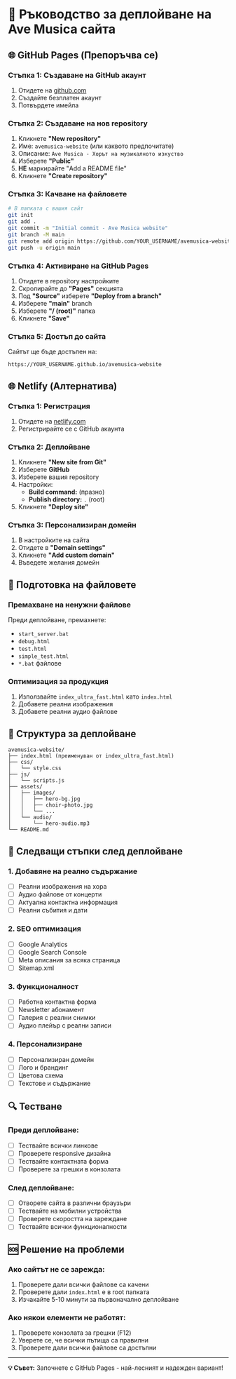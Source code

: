# 🚀 Ръководство за деплойване на Ave Musica сайта

## 🌐 GitHub Pages (Препоръчва се)

### Стъпка 1: Създаване на GitHub акаунт
1. Отидете на [github.com](https://github.com)
2. Създайте безплатен акаунт
3. Потвърдете имейла

### Стъпка 2: Създаване на нов repository
1. Кликнете **"New repository"**
2. Име: `avemusica-website` (или каквото предпочитате)
3. Описание: `Ave Musica - Хорът на музикалното изкуство`
4. Изберете **"Public"**
5. **НЕ** маркирайте "Add a README file"
6. Кликнете **"Create repository"**

### Стъпка 3: Качване на файловете
```bash
# В папката с вашия сайт
git init
git add .
git commit -m "Initial commit - Ave Musica website"
git branch -M main
git remote add origin https://github.com/YOUR_USERNAME/avemusica-website.git
git push -u origin main
```

### Стъпка 4: Активиране на GitHub Pages
1. Отидете в repository настройките
2. Скролирайте до **"Pages"** секцията
3. Под **"Source"** изберете **"Deploy from a branch"**
4. Изберете **"main"** branch
5. Изберете **"/ (root)"** папка
6. Кликнете **"Save"**

### Стъпка 5: Достъп до сайта
Сайтът ще бъде достъпен на:
```
https://YOUR_USERNAME.github.io/avemusica-website
```

## 🌐 Netlify (Алтернатива)

### Стъпка 1: Регистрация
1. Отидете на [netlify.com](https://netlify.com)
2. Регистрирайте се с GitHub акаунта

### Стъпка 2: Деплойване
1. Кликнете **"New site from Git"**
2. Изберете **GitHub**
3. Изберете вашия repository
4. Настройки:
   - **Build command:** (празно)
   - **Publish directory:** `.` (root)
5. Кликнете **"Deploy site"**

### Стъпка 3: Персонализиран домейн
1. В настройките на сайта
2. Отидете в **"Domain settings"**
3. Кликнете **"Add custom domain"**
4. Въведете желания домейн

## 🔧 Подготовка на файловете

### Премахване на ненужни файлове
Преди деплойване, премахнете:
- `start_server.bat`
- `debug.html`
- `test.html`
- `simple_test.html`
- `*.bat` файлове

### Оптимизация за продукция
1. Използвайте `index_ultra_fast.html` като `index.html`
2. Добавете реални изображения
3. Добавете реални аудио файлове

## 📁 Структура за деплойване

```
avemusica-website/
├── index.html (преименуван от index_ultra_fast.html)
├── css/
│   └── style.css
├── js/
│   └── scripts.js
├── assets/
│   ├── images/
│   │   ├── hero-bg.jpg
│   │   ├── choir-photo.jpg
│   │   └── ...
│   └── audio/
│       └── hero-audio.mp3
└── README.md
```

## 🎯 Следващи стъпки след деплойване

### 1. Добавяне на реално съдържание
- [ ] Реални изображения на хора
- [ ] Аудио файлове от концерти
- [ ] Актуална контактна информация
- [ ] Реални събития и дати

### 2. SEO оптимизация
- [ ] Google Analytics
- [ ] Google Search Console
- [ ] Meta описания за всяка страница
- [ ] Sitemap.xml

### 3. Функционалност
- [ ] Работна контактна форма
- [ ] Newsletter абонамент
- [ ] Галерия с реални снимки
- [ ] Аудио плейър с реални записи

### 4. Персонализиране
- [ ] Персонализиран домейн
- [ ] Лого и брандинг
- [ ] Цветова схема
- [ ] Текстове и съдържание

## 🔍 Тестване

### Преди деплойване:
- [ ] Тествайте всички линкове
- [ ] Проверете responsive дизайна
- [ ] Тествайте контактната форма
- [ ] Проверете за грешки в конзолата

### След деплойване:
- [ ] Отворете сайта в различни браузъри
- [ ] Тествайте на мобилни устройства
- [ ] Проверете скоростта на зареждане
- [ ] Тествайте всички функционалности

## 🆘 Решение на проблеми

### Ако сайтът не се зарежда:
1. Проверете дали всички файлове са качени
2. Проверете дали `index.html` е в root папката
3. Изчакайте 5-10 минути за първоначално деплойване

### Ако някои елементи не работят:
1. Проверете конзолата за грешки (F12)
2. Уверете се, че всички пътища са правилни
3. Проверете дали всички файлове са достъпни

---

**💡 Съвет:** Започнете с GitHub Pages - най-лесният и надежден вариант! 